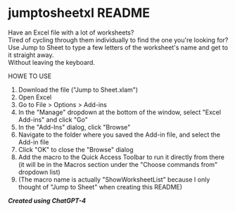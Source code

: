 # jumptosheetxl README

Have an Excel file with a lot of worksheets?  
Tired of cycling through them individually to find the one you're looking for?  
Use Jump to Sheet to type a few letters of the worksheet's name and get to it straight away.  
Without leaving the keyboard.

HOWE TO USE
1. Download the file ("Jump to Sheet.xlam")
2. Open Excel
3. Go to File > Options > Add-ins
4. In the "Manage" dropdown at the bottom of the window, select "Excel Add-ins" and click "Go"
5. In the "Add-Ins" dialog, click "Browse"
6. Navigate to the folder where you saved the Add-in file, and select the Add-in file
7. Click "OK" to close the "Browse" dialog
8. Add the macro to the Quick Access Toolbar to run it directly from there (it will be in the Macros section under the "Choose commands from" dropdown list)
9. (The macro name is actually "ShowWorksheetList" because I only thought of "Jump to Sheet" when creating this README)

***Created using ChatGPT-4***
